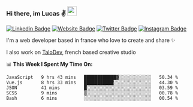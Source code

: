 ### Hi there, im Lucas ✌️ <img src="https://media.giphy.com/media/hvRJCLFzcasrR4ia7z/giphy.gif" width="25px">
[![Linkedin Badge](https://img.shields.io/badge/-LinkedIn-0e76a8?style=flat-square&logo=Linkedin&logoColor=white)](https://www.linkedin.com/in/lucasbellier/)
[![Website Badge](https://img.shields.io/badge/Website-3b5998?style=flat-square&logo=google-chrome&logoColor=white)](https://lucasblr.fr)
[![Twitter Badge](https://img.shields.io/badge/-Twitter-00acee?style=flat-square&logo=Twitter&logoColor=white)](https://twitter.com/ImJustLucas_)
[![Instagram Badge](https://img.shields.io/badge/-Instagram-e4405f?style=flat-square&logo=Instagram&logoColor=white)](https://instagram.com/luuucas.blr/)

I'm a web developer based in france who love to create and share ✨

I also work on [TaloDev](https://talodev.fr), french based creative studio

📊 **This Week I Spent My Time On:**
<!--START_SECTION:waka-->
```text
JavaScript   9 hrs 43 mins   ████████████▓░░░░░░░░░░░░   50.34 % 
Vue.js       8 hrs 33 mins   ███████████░░░░░░░░░░░░░░   44.30 % 
JSON         41 mins         █░░░░░░░░░░░░░░░░░░░░░░░░   03.59 % 
SCSS         9 mins          ▒░░░░░░░░░░░░░░░░░░░░░░░░   00.78 % 
Bash         6 mins          ░░░░░░░░░░░░░░░░░░░░░░░░░   00.54 % 
```
<!--END_SECTION:waka-->
